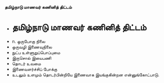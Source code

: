 **தமிழ்நாடு மாணவர் கணினித் திட்டம்**
- # தமிழ்நாடு மாணவர் கணினித் திட்டம்
- n. ஒருபோகு நிலை
- ஒருவழி இணைவுநிலை
- நுட்ப உள்ளுறுப்பொப்புமை
- இருசொல் இயைபணி
- தொடர் உவமை
- இணைவளர்ச்சிப் போக்கு
- உடலும் உளமும் தொடர்பின்றியே இணைவாக இயங்குகின்றன என்னுங்கோட்பாடு.


